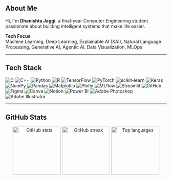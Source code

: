## About Me

Hi, I'm **Dhanishta Jaggi**, a final-year Computer Engineering student passionate about building intelligent systems that make life easier.

**Tech Focus**  
Machine Learning, Deep Learning, Explainable AI (XAI), Natural Language Processing, Generative AI, Agentic AI, Data Visualization, MLOps

---

## Tech Stack
![C](https://img.shields.io/badge/C-444C56?style=flat&logo=c&logoColor=white)
![C++](https://img.shields.io/badge/C++-444C56?style=flat&logo=c%2B%2B&logoColor=white)
![Python](https://img.shields.io/badge/Python-444C56?style=flat&logo=python&logoColor=white)
![R](https://img.shields.io/badge/R-444C56?style=flat&logo=r&logoColor=white)
![TensorFlow](https://img.shields.io/badge/TensorFlow-444C56?style=flat&logo=tensorflow&logoColor=white)
![PyTorch](https://img.shields.io/badge/PyTorch-444C56?style=flat&logo=pytorch&logoColor=white)
![scikit-learn](https://img.shields.io/badge/scikit--learn-444C56?style=flat&logo=scikit-learn&logoColor=white)
![Keras](https://img.shields.io/badge/Keras-444C56?style=flat&logo=keras&logoColor=white)
![NumPy](https://img.shields.io/badge/NumPy-444C56?style=flat&logo=numpy&logoColor=white)
![Pandas](https://img.shields.io/badge/Pandas-444C56?style=flat&logo=pandas&logoColor=white)
![Matplotlib](https://img.shields.io/badge/Matplotlib-444C56?style=flat&logo=matplotlib&logoColor=white)
![Plotly](https://img.shields.io/badge/Plotly-444C56?style=flat&logo=plotly&logoColor=white)
![MLflow](https://img.shields.io/badge/MLflow-444C56?style=flat&logo=mlflow&logoColor=white)
![Streamlit](https://img.shields.io/badge/Streamlit-444C56?style=flat&logo=streamlit&logoColor=white)
![GitHub](https://img.shields.io/badge/GitHub-444C56?style=flat&logo=github&logoColor=white)
![Figma](https://img.shields.io/badge/Figma-444C56?style=flat&logo=figma&logoColor=white)
![Canva](https://img.shields.io/badge/Canva-444C56?style=flat&logo=canva&logoColor=white)
![Notion](https://img.shields.io/badge/Notion-444C56?style=flat&logo=notion&logoColor=white)
![Power BI](https://img.shields.io/badge/Power%20BI-444C56?style=flat&logo=powerbi&logoColor=white)
![Adobe Photoshop](https://img.shields.io/badge/Photoshop-444C56?style=flat&logo=adobe%20photoshop&logoColor=white)
![Adobe Illustrator](https://img.shields.io/badge/Illustrator-444C56?style=flat&logo=adobe%20illustrator&logoColor=white)

---

## GitHub Stats

<p align="center"> <img src="https://github-readme-stats.vercel.app/api?username=dhaniishta&show_icons=true&theme=github_dark&include_all_commits=true&count_private=true" height="150" alt="GitHub stats"/> <img src="https://github-readme-streak-stats.herokuapp.com/?user=dhaniishta&theme=github_dark" height="150" alt="GitHub streak"/> <img src="https://github-readme-stats.vercel.app/api/top-langs/?username=dhaniishta&layout=compact&theme=github_dark" height="150" alt="Top languages"/> </p>
